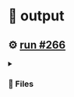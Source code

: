 # 📝  output 

## ⚙️ [run #266](https://github.com/jwenerd/ytm-dl/actions/runs/7728390574)

<details>

<summary>

### 📁 Files

</summary>

|                                                                       |lines|size|bytes |
|-----------------------------------------------------------------------|-----|----|------|
|[`output/history.csv` ](output/history.csv)                            |1915 |184K|187220|
|[`output/library_albums.csv` ](output/library_albums.csv)              |945  |68K |66011 |
|[`output/library_songs.csv` ](output/library_songs.csv)                |2940 |248K|252527|
|[`output/library_artists.csv` ](output/library_artists.csv)            |2031 |92K |92179 |
|[`output/liked_songs.csv` ](output/liked_songs.csv)                    |1453 |124K|126261|
|[`output/library_subscriptions.csv` ](output/library_subscriptions.csv)|68   |4.0K|2670  |

</details>